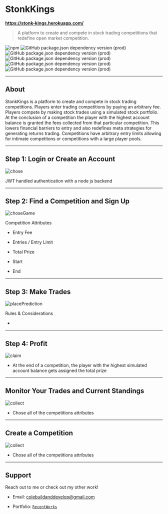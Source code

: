 # StonkKings

**https://stonk-kings.herokuapp.com/**

> A platform to create and compete in stock trading competitions that redefine open market competition. 

![npm](https://img.shields.io/npm/v/npm)
![GitHub package.json dependency version (prod)](https://img.shields.io/github/package-json/dependency-version/colebuildanddevelop/TKings/client/react)
![GitHub package.json dependency version (prod)](https://img.shields.io/github/package-json/dependency-version/colebuildanddevelop/TKings/client/redux)
![GitHub package.json dependency version (prod)](https://img.shields.io/github/package-json/dependency-version/colebuildanddevelop/TKings/client/react-router-dom)
![GitHub package.json dependency version (prod)](https://img.shields.io/github/package-json/dependency-version/colebuildanddevelop/TKings/client/@nivo/line)
![GitHub package.json dependency version (prod)](https://img.shields.io/github/package-json/dependency-version/colebuildanddevelop/TKings/client/@material-ui/core)

---

## About 

StonkKings is a platform to create and compete in stock trading competitions. Players enter trading competitions by paying an arbitrary fee. Players compete by making stock trades using a simulated stock portfolio. At the conclusion of a competition the player with the highest account balance is granted the fees collected from that particular competition. This lowers financial barriers to entry and also redefines meta strategies for generating returns trading. Competitions have arbitrary entry limits allowing for intimate competitons or competitions with a large player pools.

---

## Step 1: Login or Create an Account 

![chose](https://github.com/Colebuildanddevelop/PredictBR/blob/master/src/static/choseProduct.gif)

JWT handled authentication with a node js backend

---

## Step 2: Find a Competition and Sign Up

![choseGame](https://github.com/Colebuildanddevelop/PredictBR/blob/master/src/static/choseGame.gif)

Competition Attributes

- Entry Fee

- Entries / Entry Limit

- Total Prize

- Start

- End

---

## Step 3: Make Trades

![placePrediction](https://github.com/Colebuildanddevelop/PredictBR/blob/master/src/static/predict.gif)

Rules & Considerations

- 

---

## Step 4: Profit

![claim](https://github.com/Colebuildanddevelop/PredictBR/blob/master/src/static/claimWinning.gif)

- At the end of a competition, the player with the highest simulated account balance gets assigned the total prize

---

## Monitor Your Trades and Current Standings  

![collect](https://github.com/Colebuildanddevelop/PredictBR/blob/master/src/static/collectEarnings.gif)

- Chose all of the competitions attributes 

---

## Create a Competition

![collect](https://github.com/Colebuildanddevelop/PredictBR/blob/master/src/static/collectEarnings.gif)

- Chose all of the competitions attributes 

---

## Support

Reach out to me or check out my other work!

- Email: colebuildanddevelop@gmail.com

- Portfolio: <a href="https://portfolio-5e35d.firebaseapp.com/" target="_blank">`RecentWorks`</a>

